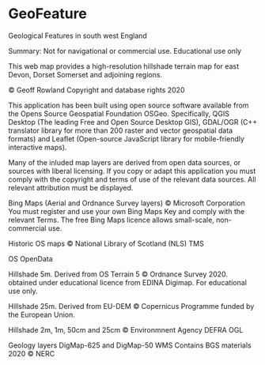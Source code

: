 # GeoFeature
Geological Features in south west England 

Summary: Not for navigational or commercial use. Educational use only

This web map provides a high-resolution hillshade terrain map for east Devon, Dorset Somerset and adjoining regions.

&copy; Geoff Rowland Copyright and database rights 2020

This application has been built using open source software available from the Opens Source Geospatial Foundation OSGeo. Specifically, QGIS Desktop (The leading Free and Open Source Desktop GIS), GDAL/OGR (C++ translator library for more than 200 raster and vector geospatial data formats) and Leaflet (Open-source JavaScript library for mobile-friendly interactive maps).

Many of the inluded map layers are derived from open data sources, or sources with liberal licensing.  If you copy or adapt this application you must comply with the copyright and terms of use of the relevant data sources. All relevant attribution must be displayed.

Bing Maps (Aerial and Ordnance Survey layers) &copy; Microsoft Corporation You must register and use your own Bing Maps Key and comply with the relevant Terms. The free Bing Maps licence allows small-scale, non-commercial use.

Historic OS maps &copy; National Library of Scotland (NLS) TMS

OS OpenData

Hillshade 5m. Derived from OS Terrain 5 &copy; Ordnance Survey 2020. obtained under educational licence from EDINA Digimap. For educational use only.

Hillshade 25m. Derived from EU-DEM &copy; Copernicus Programme funded by the European Union.

Hillshade 2m, 1m, 50cm and 25cm  &copy; Environmnent Agency DEFRA OGL

Geology layers DigMap-625 and DigMap-50 WMS Contains BGS materials 2020 &copy; NERC


